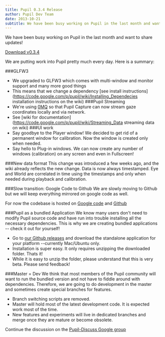```yaml
---
title: Pupil 0.3.4 Release
author: Pupil Dev Team
date: 2013-10-21
subtitle: We have been busy working on Pupil in the last month and want to share updates!
---
```


We have been busy working on Pupil in the last month and want to share updates!

<p><a href="https://github.com/pupil-labs/pupil/releases/tag/v0.3.4" class="Button">Download v0.3.4</a></p>

We are putting work into Pupil pretty much every day.  Here is a summary:

###GLFW3
  * We upgraded to GLFW3 which comes with multi-window and monitor support and many more good things
  * This means that we change a dependency [see install instructions](https://code.google.com/p/pupil/wiki/Installing_Dependecies installation instructions on the wiki)
###Pupil Streaming
  * We're using [0MQ](http://zeromq.org/ "Zero M Q documentation") so that Pupil Capture can now stream gaze coordinates locally and via network.
  * See [wiki for documentation](https://code.google.com/p/pupil/wiki/Streaming_Data streaming data on wiki) 
###UI work
  * Say goodbye to the Player window!  We decided to get rid of a permanent window for calibration.  Now the window is created only when needed.
  * Say hello to Plug-in windows.  We can now create any number of windows (calibration) on any screen and even in Fullscreen!

###New data format
This change was introduced a few weeks ago, and the wiki already reflects the new change.  Data is now always timestamped.
Eye and World are correlated in time using the timestamps and only when needed during playback and calibration.

###Slow transition: Google Code to Github
We are slowly moving to Github but we will keep everything mirrored on google code as well.

For now the codebase is hosted on [Google code](http://code.google.com/p/pupil) and [Github](http://github.com/pupil-labs/pupil)

###Pupil as a bundled Application
We know many users don't need to modify Pupil source code and have run into trouble installing all the necessary dependencies. This is why we are creating bundled applications -- check it out for yourself!

  * Go to [our Github releases](https://github.com/pupil-labs/pupil/releases/) and download the standalone application for your platform --currently Mac/Ubuntu only.
  * Installation is super easy.  It only requires unzipping the downloaded folder. Thats it!
  * While it is easy to unzip the folder, please understand that this is very beta. Please send feedback!

###Master = Dev
We think that most members of the Pupil community will want to run the bundled version and not have to fiddle around with dependencies.  Therefore, we are going to do development in the master and sometimes create special branches for features. 

  * Branch switching scripts are removed. 
  * Master will hold most of the latest development code.  It is expected work most of the time.
  * New features and experiments will live in dedicated branches and merge once they are mature or become obsolete.

Continue the discussion on the [Pupil-Discuss Google group](https://groups.google.com/d/msg/pupil-discuss/NVnYO_45pT8/FA5v07RJZqoJ "cross post on google groups")
